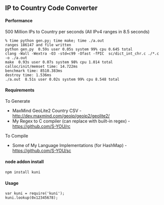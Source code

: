 ## IP to Country Code Converter

#### Performance
500 Million IPs to Country per seconds (All IPv4 ranges in 8.5 seconds)

```shell
% time python gen.py; time make; time ./a.out
ranges 186147 and file written
python gen.py  0.59s user 0.05s system 99% cpu 0.645 total
clang -Wall -Wextra -O3 -std=c99 -Ofast -fPIC  sc/dict_int_chr.c ./*.c -o ./a.out
make  0.93s user 0.07s system 98% cpu 1.014 total
calloc/init/memset time: 14.722ms
benchmark time: 8510.383ms
destroy time: 1.536ms
./a.out  8.51s user 0.02s system 99% cpu 8.548 total
```

#### Requirements
To Generate
- MaxMind GeoLite2 Country CSV - http://dev.maxmind.com/geoip/geoip2/geolite2/
- My Regex to C compiler (can replace with built-in regex) - https://github.com/S-YOU/rc

To Compile
- Some of My Language Implementations (for HashMap) - https://github.com/S-YOU/sc

#### node addon install 
```npm install kuni```

#### Usage 
```
var kuni = require('kuni');
kuni.lookup(0x12345678);
```
